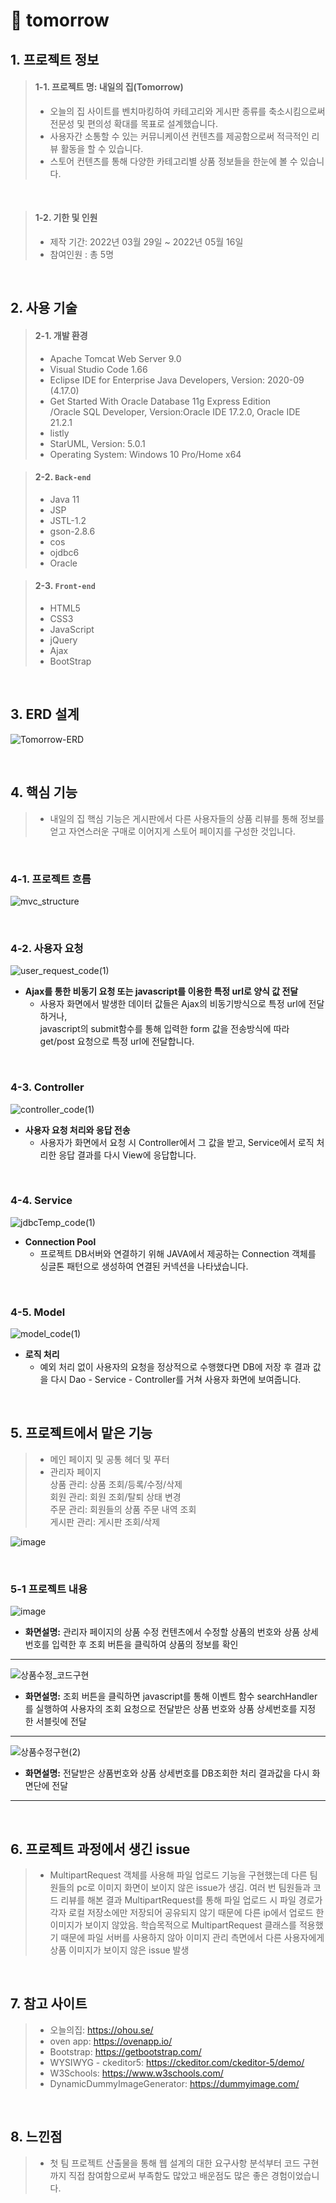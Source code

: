 # :pushpin: tomorrow
## 1. 프로젝트 정보
>#### 1-1. 프로젝트 명: 내일의 집(Tomorrow)
>- 오늘의 집 사이트를 벤치마킹하여 카테고리와 게시판 종류를 축소시킴으로써 전문성 및 편의성 확대를 목표로 설계했습니다.   
>- 사용자간 소통할 수 있는 커뮤니케이션 컨텐츠를 제공함으로써 적극적인 리뷰 활동을 할 수 있습니다.   
>- 스토어 컨텐츠를 통해 다양한 카테고리별 상품 정보들을 한눈에 볼 수 있습니다.   

</br>

>#### 1-2. 기한 및 인원     
>- 제작 기간: 2022년 03월 29일 ~ 2022년 05월 16일    
>- 참여인원 : 총 5명

</br>

## 2. 사용 기술
>#### 2-1. 개발 환경   
 >- Apache Tomcat Web Server 9.0   
 >- Visual Studio Code 1.66   
 >- Eclipse IDE for Enterprise Java Developers, Version: 2020-09 (4.17.0)    
 >- Get Started With Oracle Database 11g Express Edition   
  /Oracle SQL Developer, Version:Oracle IDE 17.2.0, Oracle IDE 21.2.1    
 >- listly  
 >- StarUML, Version: 5.0.1   
 >- Operating System: Windows 10 Pro/Home x64
 
>#### 2-2. `Back-end`
  >- Java 11
  >- JSP
  >- JSTL-1.2
  >- gson-2.8.6
  >- cos
  >- ojdbc6
  >- Oracle
  
>#### 2-3. `Front-end`
  >- HTML5
  >- CSS3
  >- JavaScript
  >- jQuery
  >- Ajax
  >- BootStrap

</br>

## 3. ERD 설계
![Tomorrow-ERD](https://user-images.githubusercontent.com/98321110/194283481-271d56cb-414c-4dfb-8e9f-7a7a6b8f7a6c.png)

</br>   

## 4. 핵심 기능
>- 내일의 집 핵심 기능은 게시판에서 다른 사용자들의 상품 리뷰를 통해 
  정보를 얻고 자연스러운 구매로 이어지게 스토어 페이지를 구성한 것입니다.

</br>   

### 4-1. 프로젝트 흐름
![mvc_structure](https://user-images.githubusercontent.com/98321110/194736019-87effc58-9d15-454c-a86b-33e8afa7b331.PNG)

<br>   

### 4-2. 사용자 요청
![user_request_code(1)](https://user-images.githubusercontent.com/98321110/194801075-0e54eeb5-b1b5-4230-bc9c-556a19261928.PNG)   
- **Ajax를 통한 비동기 요청 또는 javascript를 이용한 특정 url로 양식 값 전달**   
   - 사용자 화면에서 발생한 데이터 값들은 Ajax의 비동기방식으로 특정 url에 전달하거나,    
 javascript의 submit함수를 통해 입력한 form 값을 전송방식에 따라 get/post 요청으로 특정 url에 전달합니다.

</br>   

### 4-3. Controller  
![controller_code(1)](https://user-images.githubusercontent.com/98321110/195057862-4259f944-7735-441e-8a96-8b5e8c5b3848.PNG)   
- **사용자 요청 처리와 응답 전송**
  - 사용자가 화면에서 요청 시 Controller에서 그 값을 받고, Service에서 로직 처리한 응답 결과를 다시 View에 응답합니다.
  
</br>

### 4-4. Service
![jdbcTemp_code(1)](https://user-images.githubusercontent.com/98321110/194803035-254d35c2-6412-4fd9-a779-382712b38abf.PNG)
- **Connection Pool**
  - 프로젝트 DB서버와 연결하기 위해 JAVA에서 제공하는 Connection 객체를 싱글톤 패턴으로 생성하여 연결된 커넥션을 나타냈습니다.
  
</br>

### 4-5. Model
![model_code(1)](https://user-images.githubusercontent.com/98321110/194801138-b1df0362-6a67-4af4-bf1a-510f68d4b3a6.PNG)   
- **로직 처리**
  - 예외 처리 없이 사용자의 요청을 정상적으로 수행했다면 DB에 저장 후 결과 값을 다시 Dao - Service - Controller를 거쳐 사용자 화면에 보여줍니다.
  
</br>

## 5. 프로젝트에서 맡은 기능
>- 메인 페이지 및 공통 헤더 및 푸터
>- 관리자 페이지  
  >상품 관리: 상품 조회/등록/수정/삭제   
  >회원 관리: 회원 조회/탈퇴 상태 변경   
  >주문 관리: 회원들의 상품 주문 내역 조회   
  >게시판 관리: 게시판 조회/삭제    
  
![image](https://user-images.githubusercontent.com/98321110/196034958-3edea7c1-d3cb-41bd-ab09-02a653e04a56.png)

</br>

 ### 5-1 프로젝트 내용
 ![image](https://user-images.githubusercontent.com/98321110/194977471-299f24ae-5d77-4f2b-bd73-16cdfc506bb2.png)   
 - **화면설명:** 관리자 페이지의 상품 수정 컨텐츠에서 수정할 상품의 번호와 상품 상세 번호를 입력한 후 조회 버튼을 클릭하여 상품의 정보를 확인   
 
 ---
 
 ![상품수정_코드구현](https://user-images.githubusercontent.com/98321110/194978696-39a04de6-a355-42c8-af0e-e1765054d3f3.PNG)    
 - **화면설명:** 조회 버튼을 클릭하면 javascript를 통해 이벤트 함수 searchHandler를 실행하여 사용자의 조회 요청으로 전달받은 상품 번호와 상품 상세번호를 지정  한 서블릿에 전달  
 
 ---
 
 ![상품수정구현(2)](https://user-images.githubusercontent.com/98321110/194979887-970d0c62-6b56-4ec9-bbd6-dd0cd571ac2b.PNG)   
 - **화면설명:** 전달받은 상품번호와 상품 상세번호를 DB조회한 처리 결과값을 다시 화면단에 전달

 ---

</br>

## 6. 프로젝트 과정에서 생긴 issue
>- MultipartRequest 객체를 사용해 파일 업로드 기능을 구현했는데 다른 팀원들의 pc로 이미지 화면이 보이지 않은 issue가 생김. 여러 번 팀원들과 코드 리뷰를 해본 결과 MultipartRequest를 통해 파일 업로드 시 파일 경로가 각자 로컬 저장소에만 저장되어 공유되지 않기 때문에 다른 ip에서 업로드 한 이미지가 보이지 않았음. 학습목적으로 MultipartRequest 클래스를 적용했기 때문에 파일 서버를 사용하지 않아 이미지 관리 측면에서 다른 사용자에게 상품 이미지가 보이지 않은 issue 발생

</br>

## 7. 참고 사이트
> - 오늘의집: https://ohou.se/
> - oven app: https://ovenapp.io/
> - Bootstrap: https://getbootstrap.com/
> - WYSIWYG - ckeditor5: https://ckeditor.com/ckeditor-5/demo/
> - W3Schools: https://www.w3schools.com/
> - DynamicDummyImageGenerator: https://dummyimage.com/

</br>

## 8. 느낀점
>- 첫 팀 프로젝트 산출물을 통해 웹 설계의 대한 요구사항 분석부터 코드 구현까지 직접 참여함으로써 부족함도 많았고 배운점도 많은 좋은 경험이었습니다.

